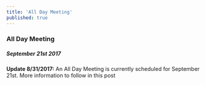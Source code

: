 ```yaml
---
title: 'All Day Meeting'
published: true
---
```


### All Day Meeting

##### September 21st 2017

**Update 8/31/2017:**
An All Day Meeting is currently scheduled for September 21st.
More information to follow in this post
